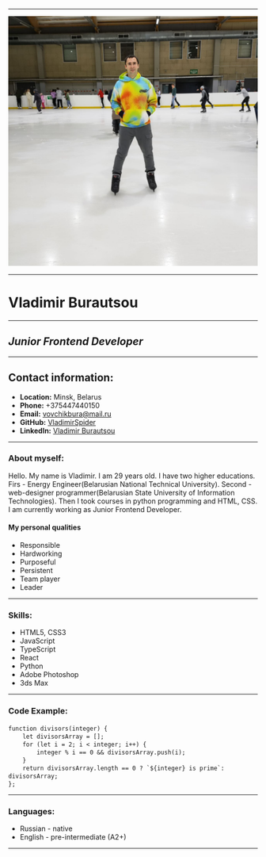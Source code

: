 ***
![Vladimir](assets/images/photo_2.jpg)
***
# Vladimir Burautsou
***
## *Junior Frontend Developer*
***
## Contact information:
* **Location:** Minsk, Belarus
* **Phone:** +375447440150
* **Email:** vovchikbura@mail.ru
* **GitHub:** [VladimirSpider](https://github.com/VladimirSpider)
* **LinkedIn:** [Vladimir Burautsou](https://www.linkedin.com/in/vladimir-burautsou-54560920b/)

***
### About myself:

Hello. My name is Vladimir. I am 29 years old. I have two higher educations.
Firs - Energy Engineer(Belarusian National Technical University). Second - web-designer programmer(Belarusian State University of Information Technologies).
Then I took courses in python programming and HTML, CSS. I am currently working as Junior Frontend Developer.

#### My personal qualities

* Responsible
* Hardworking
* Purposeful
* Persistent
* Team player
* Leader

***
### Skills:
* HTML5, CSS3
* JavaScript
* TypeScript
* React
* Python
* Adobe Photoshop
* 3ds Max

***
### Code Example:
```
function divisors(integer) {
    let divisorsArray = [];
    for (let i = 2; i < integer; i++) {
        integer % i == 0 && divisorsArray.push(i); 
    }
    return divisorsArray.length == 0 ? `${integer} is prime`: divisorsArray;
};
``` 
***
### Languages:
* Russian - native
* English - pre-intermediate (A2+)

***


